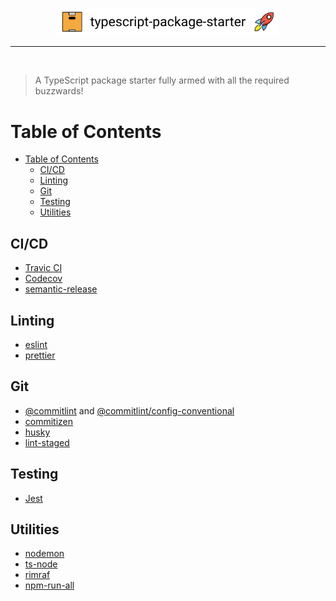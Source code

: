 <p align="center">
    <img width="70%" height="70%" src="./logo.svg"></img>
</p>

<hr />
<br />

> A TypeScript package starter fully armed with all the required buzzwards!

# Table of Contents

- [Table of Contents](#table-of-contents)
  - [CI/CD](#cicd)
  - [Linting](#linting)
  - [Git](#git)
  - [Testing](#testing)
  - [Utilities](#utilities)

## CI/CD

- [Travic CI](https://travis-ci.com/)
- [Codecov](https://codecov.io/)
- [semantic-release](https://github.com/semantic-release/semantic-release)

## Linting

- [eslint](https://github.com/eslint/eslint)
- [prettier](https://github.com/prettier/prettier)

## Git

- [@commitlint](https://github.com/conventional-changelog/commitlint) and [@commitlint/config-conventional](https://github.com/conventional-changelog/commitlint/tree/master/@commitlint/config-conventional)
- [commitizen](https://github.com/commitizen/cz-cli)
- [husky](https://github.com/typicode/husky)
- [lint-staged](https://github.com/okonet/lint-staged)

## Testing

- [Jest](https://github.com/facebook/jest)

## Utilities

- [nodemon](https://github.com/remy/nodemon)
- [ts-node](https://github.com/TypeStrong/ts-node)
- [rimraf](https://github.com/isaacs/rimraf)
- [npm-run-all](https://github.com/mysticatea/npm-run-all)
